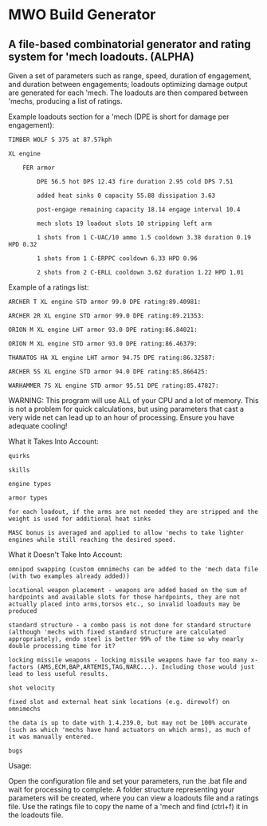 # MWO Build Generator

## A file-based combinatorial generator and rating system for 'mech loadouts. (ALPHA)

Given a set of parameters such as range, speed, duration of engagement, and duration between engagements; loadouts optimizing damage output are generated for each 'mech. The loadouts are then compared between 'mechs, producing a list of ratings.

Example loadouts section for a 'mech (DPE is short for damage per engagement):

    TIMBER WOLF S 375 at 87.57kph

    XL engine

        FER armor

            DPE 56.5 hot DPS 12.43 fire duration 2.95 cold DPS 7.51

            added heat sinks 0 capacity 55.88 dissipation 3.63

            post-engage remaining capacity 18.14 engage interval 10.4

            mech slots 19 loadout slots 10 stripping left arm

            1 shots from 1 C-UAC/10 ammo 1.5 cooldown 3.38 duration 0.19 HPD 0.32

            1 shots from 1 C-ERPPC cooldown 6.33 HPD 0.96

            2 shots from 2 C-ERLL cooldown 3.62 duration 1.22 HPD 1.01


Example of a ratings list:

    ARCHER T XL engine STD armor 99.0 DPE rating:89.40981:

    ARCHER 2R XL engine STD armor 99.0 DPE rating:89.21353:

    ORION M XL engine LHT armor 93.0 DPE rating:86.84021:

    ORION M XL engine STD armor 93.0 DPE rating:86.46379:

    THANATOS HA XL engine LHT armor 94.75 DPE rating:86.32587:

    ARCHER 5S XL engine STD armor 94.0 DPE rating:85.866425:

    WARHAMMER 7S XL engine STD armor 95.51 DPE rating:85.47827:


WARNING: This program will use ALL of your CPU and a lot of memory. This is not a problem for quick calculations, but using parameters that cast a very wide net can lead up to an hour of processing. Ensure you have adequate cooling!


What it Takes Into Account:

    quirks

    skills

    engine types

    armor types

    for each loadout, if the arms are not needed they are stripped and the weight is used for additional heat sinks

    MASC bonus is averaged and applied to allow 'mechs to take lighter engines while still reaching the desired speed.


What it Doesn't Take Into Account:

    omnipod swapping (custom omnimechs can be added to the 'mech data file (with two examples already added))

    locational weapon placement - weapons are added based on the sum of hardpoints and available slots for those hardpoints, they are not actually placed into arms,torsos etc., so invalid loadouts may be produced

    standard structure - a combo pass is not done for standard structure (although 'mechs with fixed standard structure are calculated appropriately), endo steel is better 99% of the time so why nearly double processing time for it?

    locking missile weapons - locking missile weapons have far too many x-factors (AMS,ECM,BAP,ARTEMIS,TAG,NARC...). Including those would just lead to less useful results.

    shot velocity

    fixed slot and external heat sink locations (e.g. direwolf) on omnimechs

    the data is up to date with 1.4.239.0, but may not be 100% accurate (such as which 'mechs have hand actuators on which arms), as much of it was manually entered.

    bugs


Usage:

Open the configuration file and set your parameters, run the .bat file and wait for processing to complete. A folder structure representing your parameters will be created, where you can view a loadouts file and a ratings file. Use the ratings file to copy the name of a 'mech and find (ctrl+f) it in the loadouts file.
